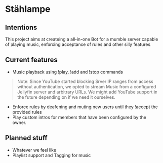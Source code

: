 # Stählampe
## Intentions
This project aims at createing a all-in-one Bot for a mumble server capable of playing music, enforcing acceptance of rules and other silly
 features.
## Current features
- Music playback using !play, !add and !stop commands 
> Note: Since YouTube started blocking Srver IP ranges from access without authentication, we opted to stream Music from a configured Jellyfin server and arbitrary URLs. We might add YouTube support in the future depending on if we need it ourselves.
- Enforce rules by deafening and muting new users until they !accept the provided rules
- Play custom intros for members that have been configured by the owner.

## Planned stuff
- Whatever we feel like
- Playlist support and Tagging for music

